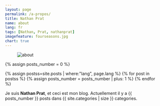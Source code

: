 ```yaml
---
layout: page
permalink: /a-propos/
title: Nathan Prat
name: about
lang: fr
tags: [Nathan, Prat, nathanprat]
imagefeature: fourseasons.jpg
chart: true
---
```

<figure>
  <img src="{{ site.url }}/images/about/cover-about.jpg" alt="about">
</figure>

{% assign posts_number = 0 %}

{% assign postss=site.posts | where:"lang", page.lang %}
{% for post in postss %}
    {% assign posts_number = posts_number | plus: 1 %}
{% endfor %}


Je suis **Nathan Prat**, et ceci est mon blog. Actuellement il y a {{ posts_number }} posts dans {{ site.categories | size }} categories.
